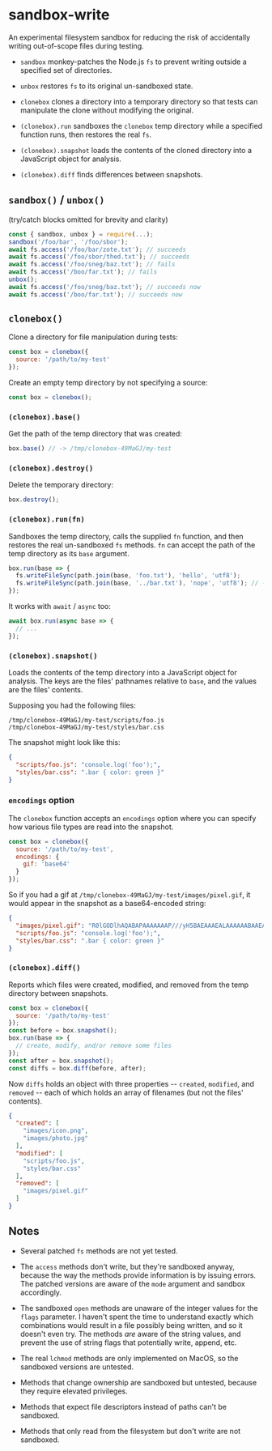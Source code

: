 # sandbox-write

An experimental filesystem sandbox for reducing the risk of accidentally writing out-of-scope files during testing.

* `sandbox` monkey-patches the Node.js `fs` to prevent writing outside a specified set of directories.

* `unbox` restores `fs` to its original un-sandboxed state.

* `clonebox` clones a directory into a temporary directory so that tests can manipulate the clone without modifying the original.

* `(clonebox).run` sandboxes the `clonebox` temp directory while a specified function runs, then restores the real `fs`.

* `(clonebox).snapshot` loads the contents of the cloned directory into a JavaScript object for analysis.

* `(clonebox).diff` finds differences between snapshots.


## `sandbox()` / `unbox()`

(try/catch blocks omitted for brevity and clarity)

```javascript
const { sandbox, unbox } = require(...);
sandbox('/foo/bar', '/foo/sbor');
await fs.access('/foo/bar/zote.txt'); // succeeds
await fs.access('/foo/sbor/thed.txt'); // succeeds
await fs.access('/foo/sneg/baz.txt'); // fails
await fs.access('/boo/far.txt'); // fails
unbox(); 
await fs.access('/foo/sneg/baz.txt'); // succeeds now
await fs.access('/boo/far.txt'); // succeeds now
```

## `clonebox()`

Clone a directory for file manipulation during tests:

```javascript
const box = clonebox({
  source: '/path/to/my-test'
});
```

Create an empty temp directory by not specifying a source:

```javascript
const box = clonebox();
```

### `(clonebox).base()`

Get the path of the temp directory that was created:

```javascript
box.base() // -> /tmp/clonebox-49MaGJ/my-test
```

### `(clonebox).destroy()`

Delete the temporary directory:

```javascript
box.destroy();
```

### `(clonebox).run(fn)`

Sandboxes the temp directory, calls the supplied `fn` function, and then restores the real un-sandboxed `fs` methods. `fn` can accept the path of the temp directory as its `base` argument.

```javascript
box.run(base => {
  fs.writeFileSync(path.join(base, 'foo.txt'), 'hello', 'utf8');
  fs.writeFileSync(path.join(base, '../bar.txt'), 'nope', 'utf8'); // -> error
});
```

It works with `await` / `async` too:

```javascript
await box.run(async base => {
  // ...
});
```

### `(clonebox).snapshot()`

Loads the contents of the temp directory into a JavaScript object for analysis. The keys are the files' pathnames relative to `base`, and the values are the files' contents.

Supposing you had the following files:

```
/tmp/clonebox-49MaGJ/my-test/scripts/foo.js
/tmp/clonebox-49MaGJ/my-test/styles/bar.css
```

The snapshot might look like this:

```json
{
  "scripts/foo.js": "console.log('foo');",
  "styles/bar.css": ".bar { color: green }"
}
```

### `encodings` option

The `clonebox` function accepts an `encodings` option where you can specify how various file types are read into the snapshot.

```javascript
const box = clonebox({
  source: '/path/to/my-test',
  encodings: {
    gif: 'base64'
  }
});
```

So if you had a gif at `/tmp/clonebox-49MaGJ/my-test/images/pixel.gif`, it would appear in the snapshot as a base64-encoded string:

```json
{
  "images/pixel.gif": "R0lGODlhAQABAPAAAAAAAP///yH5BAEAAAEALAAAAAABAAEAAAICTAEAOw==",
  "scripts/foo.js": "console.log('foo');",
  "styles/bar.css": ".bar { color: green }"
}
```

### `(clonebox).diff()`

Reports which files were created, modified, and removed from the temp directory between snapshots.

```javascript
const box = clonebox({
  source: '/path/to/my-test'
});
const before = box.snapshot();
box.run(base => {
  // create, modify, and/or remove some files
});
const after = box.snapshot();
const diffs = box.diff(before, after);
```

Now `diffs` holds an object with three properties -- `created`, `modified`, and `removed` -- each of which holds an array of filenames (but not the files' contents).

```json
{
  "created": [
    "images/icon.png",
    "images/photo.jpg"
  ],
  "modified": [
    "scripts/foo.js",
    "styles/bar.css"
  ],
  "removed": [
    "images/pixel.gif"
  ]
}
```

## Notes

* Several patched `fs` methods are not yet tested.

* The `access` methods don't write, but they're sandboxed anyway, because the way the
methods provide information is by issuing errors. The patched versions are aware of the `mode` argument and sandbox accordingly.

* The sandboxed `open` methods are unaware of the integer values for the `flags` parameter. I haven't spent the time to understand exactly which combinations would result in a file possibly being written, and so it doesn't even try. The methods *are* aware of the string values, and prevent the use of string flags that potentially write, append, etc.

* The real `lchmod` methods are only implemented on MacOS, so the sandboxed versions are untested.

* Methods that change ownership are sandboxed but untested, because they
require elevated privileges.

* Methods that expect file descriptors instead of paths can't be sandboxed.

* Methods that only read from the filesystem but don't write are not sandboxed.
